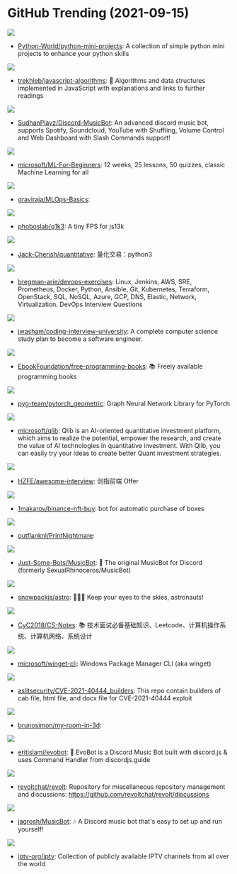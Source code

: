 # GitHub Trending (2021-09-15)

![](https://img.shields.io/badge/Python-New%20575-green?style=flat-square&logo=appveyor)
- [Python-World/python-mini-projects](https://github.com/Python-World/python-mini-projects): A collection of simple python mini projects to enhance your python skills

![](https://img.shields.io/badge/JavaScript-New%20344-green?style=flat-square&logo=appveyor)
- [trekhleb/javascript-algorithms](https://github.com/trekhleb/javascript-algorithms): 📝 Algorithms and data structures implemented in JavaScript with explanations and links to further readings

![](https://img.shields.io/badge/JavaScript-New%2053-green?style=flat-square&logo=appveyor)
- [SudhanPlayz/Discord-MusicBot](https://github.com/SudhanPlayz/Discord-MusicBot): An advanced discord music bot, supports Spotify, Soundcloud, YouTube with Shuffling, Volume Control and Web Dashboard with Slash Commands support!

![](https://img.shields.io/badge/Jupyter%20Notebook-New%20886-green?style=flat-square&logo=appveyor)
- [microsoft/ML-For-Beginners](https://github.com/microsoft/ML-For-Beginners): 12 weeks, 25 lessons, 50 quizzes, classic Machine Learning for all

![](https://img.shields.io/badge/Jupyter%20Notebook-New%20375-green?style=flat-square&logo=appveyor)
- [graviraja/MLOps-Basics](https://github.com/graviraja/MLOps-Basics): 

![](https://img.shields.io/badge/JavaScript-New%20215-green?style=flat-square&logo=appveyor)
- [phoboslab/q1k3](https://github.com/phoboslab/q1k3): A tiny FPS for js13k

![](https://img.shields.io/badge/Python-New%2023-green?style=flat-square&logo=appveyor)
- [Jack-Cherish/quantitative](https://github.com/Jack-Cherish/quantitative): 量化交易：python3

![](https://img.shields.io/badge/Python-New%20198-green?style=flat-square&logo=appveyor)
- [bregman-arie/devops-exercises](https://github.com/bregman-arie/devops-exercises): Linux, Jenkins, AWS, SRE, Prometheus, Docker, Python, Ansible, Git, Kubernetes, Terraform, OpenStack, SQL, NoSQL, Azure, GCP, DNS, Elastic, Network, Virtualization. DevOps Interview Questions

![](https://img.shields.io/badge/none-New%20108-green?style=flat-square&logo=appveyor)
- [jwasham/coding-interview-university](https://github.com/jwasham/coding-interview-university): A complete computer science study plan to become a software engineer.

![](https://img.shields.io/badge/none-New%20235-green?style=flat-square&logo=appveyor)
- [EbookFoundation/free-programming-books](https://github.com/EbookFoundation/free-programming-books): 📚 Freely available programming books

![](https://img.shields.io/badge/Python-New%20156-green?style=flat-square&logo=appveyor)
- [pyg-team/pytorch_geometric](https://github.com/pyg-team/pytorch_geometric): Graph Neural Network Library for PyTorch

![](https://img.shields.io/badge/Python-New%20257-green?style=flat-square&logo=appveyor)
- [microsoft/qlib](https://github.com/microsoft/qlib): Qlib is an AI-oriented quantitative investment platform, which aims to realize the potential, empower the research, and create the value of AI technologies in quantitative investment. With Qlib, you can easily try your ideas to create better Quant investment strategies.

![](https://img.shields.io/badge/HTML-New%2090-green?style=flat-square&logo=appveyor)
- [HZFE/awesome-interview](https://github.com/HZFE/awesome-interview): 剑指前端 Offer

![](https://img.shields.io/badge/Go-New%208-green?style=flat-square&logo=appveyor)
- [1makarov/binance-nft-buy](https://github.com/1makarov/binance-nft-buy): bot for automatic purchase of boxes

![](https://img.shields.io/badge/C-New%2018-green?style=flat-square&logo=appveyor)
- [outflanknl/PrintNightmare](https://github.com/outflanknl/PrintNightmare): 

![](https://img.shields.io/badge/Python-New%2021-green?style=flat-square&logo=appveyor)
- [Just-Some-Bots/MusicBot](https://github.com/Just-Some-Bots/MusicBot): 🎵 The original MusicBot for Discord (formerly SexualRhinoceros/MusicBot)

![](https://img.shields.io/badge/TypeScript-New%2057-green?style=flat-square&logo=appveyor)
- [snowpackjs/astro](https://github.com/snowpackjs/astro): 🚀🧑‍🚀 Keep your eyes to the skies, astronauts!

![](https://img.shields.io/badge/Java-New%2077-green?style=flat-square&logo=appveyor)
- [CyC2018/CS-Notes](https://github.com/CyC2018/CS-Notes): 📚 技术面试必备基础知识、Leetcode、计算机操作系统、计算机网络、系统设计

![](https://img.shields.io/badge/C%2B%2B-New%2027-green?style=flat-square&logo=appveyor)
- [microsoft/winget-cli](https://github.com/microsoft/winget-cli): Windows Package Manager CLI (aka winget)

![](https://img.shields.io/badge/Python-New%2020-green?style=flat-square&logo=appveyor)
- [aslitsecurity/CVE-2021-40444_builders](https://github.com/aslitsecurity/CVE-2021-40444_builders): This repo contain builders of cab file, html file, and docx file for CVE-2021-40444 exploit

![](https://img.shields.io/badge/JavaScript-New%20104-green?style=flat-square&logo=appveyor)
- [brunosimon/my-room-in-3d](https://github.com/brunosimon/my-room-in-3d): 

![](https://img.shields.io/badge/JavaScript-New%2017-green?style=flat-square&logo=appveyor)
- [eritislami/evobot](https://github.com/eritislami/evobot): 🤖 EvoBot is a Discord Music Bot built with discord.js & uses Command Handler from discordjs.guide

![](https://img.shields.io/badge/Shell-New%2040-green?style=flat-square&logo=appveyor)
- [revoltchat/revolt](https://github.com/revoltchat/revolt): Repository for miscellaneous repository management and discussions: https://github.com/revoltchat/revolt/discussions

![](https://img.shields.io/badge/Java-New%20111-green?style=flat-square&logo=appveyor)
- [jagrosh/MusicBot](https://github.com/jagrosh/MusicBot): 🎶 A Discord music bot that's easy to set up and run yourself!

![](https://img.shields.io/badge/JavaScript-New%20207-green?style=flat-square&logo=appveyor)
- [iptv-org/iptv](https://github.com/iptv-org/iptv): Collection of publicly available IPTV channels from all over the world

